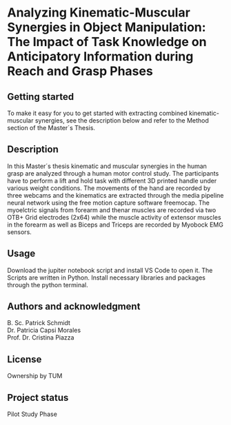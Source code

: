 # Analyzing Kinematic-Muscular Synergies in Object Manipulation: The Impact of Task Knowledge on Anticipatory Information during Reach and Grasp Phases


## Getting started

To make it easy for you to get started with extracting combined kinematic- muscular synergies, see the description below and refer to the Method section of the Master´s Thesis.


## Description
In this Master´s thesis kinematic and muscular synergies in the human grasp are analyzed through a human motor control study. The participants have to perform a lift and hold task with different 3D printed handle under various weight conditions. The movements of the hand are recorded by three webcams and the kinematics are extracted through the media pipeline neural network using the free motion capture software freemocap. The myoelctric signals from forearm and thenar muscles are recorded via two OTB+ Grid electrodes (2x64) while the muscle activity of extensor muscles in the forearm as well as Biceps and Triceps are recorded by Myobock EMG sensors. 

## Usage
Download the jupiter notebook script and install VS Code to open it. The Scripts are written in Python. Install necessary libraries and packages through the python terminal. 

## Authors and acknowledgment
B. Sc. Patrick Schmidt  
Dr. Patricia Capsi Morales  
Prof. Dr. Cristina Piazza

## License
Ownership by TUM  

## Project status
Pilot Study Phase
